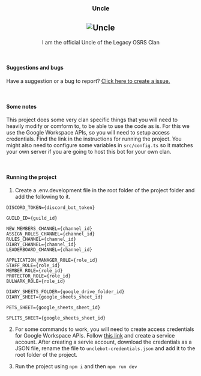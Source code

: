 <div align = "center">

### **Uncle**

## ![Uncle](https://i.imgur.com/x9I9NPY.png)

I am the official Uncle of the Legacy OSRS Clan

</div>

<br />

#### Suggestions and bugs

Have a suggestion or a bug to report? [Click here to create a issue.](https://github.com/rorro/uncle/issues)

<br />

#### Some notes

This project does some very clan specific things that you will need to heavily modify or comform to, to be able to use the code as is. For this we use the Google Workspace APIs, so you will need to setup access credentials. Find the link in the instructions for running the project. You might also need to configure some variables in `src/config.ts` so it matches your own server if you are going to host this bot for your own clan.

<br />

#### Running the project

1. Create a .env.development file in the root folder of the project folder and add the following to it.

```
DISCORD_TOKEN={discord_bot_token}

GUILD_ID={guild_id}

NEW_MEMBERS_CHANNEL={channel_id}
ASSIGN_ROLES_CHANNEL={channel_id}
RULES_CHANNEL={channel_id}
DIARY_CHANNEL={channel_id}
LEADERBOARD_CHANNEL={channel_id}

APPLICATION_MANAGER_ROLE={role_id}
STAFF_ROLE={role_id}
MEMBER_ROLE={role_id}
PROTECTOR_ROLE={role_id}
BULWARK_ROLE={role_id}

DIARY_SHEETS_FOLDER={google_drive_folder_id}
DIARY_SHEET={google_sheets_sheet_id}

PETS_SHEET={google_sheets_sheet_id}

SPLITS_SHEET={google_sheets_sheet_id}
```

2. For some commands to work, you will need to create access credentials for Google Workspace APIs. Follow [this link](https://developers.google.com/workspace/guides/create-credentials) and create a service account. After creating a servie account, download the credentials as a JSON file, rename the file to `unclebot-credentials.json` and add it to the root folder of the project.

3. Run the project using `npm i` and then `npm run dev`

<br />
